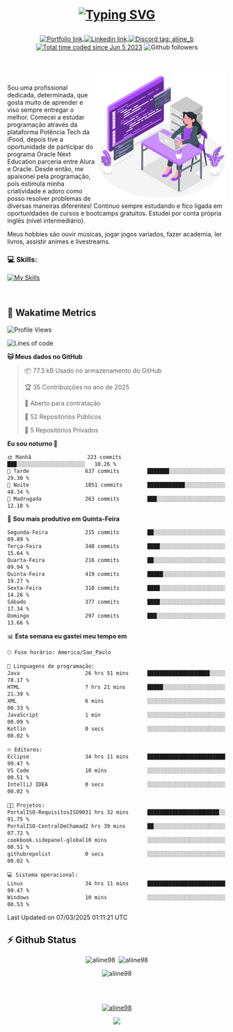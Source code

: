 # <p align = "center"><a href="https://git.io/typing-svg"><img src="https://readme-typing-svg.demolab.com?font=Space+Mono&size=28&pause=1000&duration=4000&color=8E58F7&vCenter=true&width=500&lines=%E2%9C%A8+Ol%C3%A1%2C+sou+Aline+Bevilacqua;%E2%9C%A8+Desenvolvedora+Web!" alt="Typing SVG" /></a></p>

<p align = "center">
    <a href="https://aliine98.github.io" target="_blank">
        <img alt="Portfolio link" align="center" src = "https://img.shields.io/badge/portfolio-8A2BE2?style=for-the-badge">
    </a>
    <a href="https://www.linkedin.com/in/aline-bevilacqua/" target="_blank">
        <img alt="Linkedin link" align="center" src = "https://img.shields.io/badge/LinkedIn-0077B5?style=for-the-badge&logo=linkedin&logoColor=white">
    </a>
    <a href="https://discord.com/" target="_blank">
        <img alt="Discord tag: aliine_b" align="center" src="https://img.shields.io/badge/-aliine__b-5865f2?style=flat-square&logo=Discord&logoColor=FFF" height="28">
    </a>
    <a href="https://wakatime.com/@aliine"><img src="https://wakatime.com/badge/user/d705bdc6-1244-4026-9380-8de8c1599f8d.svg?style=for-the-badge" alt="Total time coded since Jun 5 2023" align="center"/></a>
    <img alt="Github followers" align="center" src="https://img.shields.io/github/followers/Aliine98?style=for-the-badge&color=bf0f47&logo=github&logoColor=white">
</p><br>

<a href="https://storyset.com/"><img src="./assets/coding-amico.svg" width="300" align="right"></a>

<div align="left">
<br>

Sou uma profissional dedicada, determinada, que gosta muito de aprender e viso sempre entregar o melhor. Comecei a estudar programação através da plataforma Potência Tech da iFood, depois tive a oportunidade de participar do programa Oracle Next Education parceria entre Alura e Oracle. Desde então, me apaixonei pela programação, pois estimula minha criatividade e adoro como posso resolver problemas de diversas maneiras diferentes! Continuo sempre estudando e fico ligada em oportunidades de cursos e bootcamps gratuitos.
Estudei por conta própria inglês (nível intermediário).

Meus hobbies são ouvir músicas, jogar jogos variados, fazer academia, ler livros, assistir animes e livestreams.

### 💻 Skills:
[![My Skills](https://skillicons.dev/icons?i=html,css,js,java,tailwind,mysql,hibernate,ts,nuxt,firebase,express,mongo,kotlin,androidstudio&perline=5)](https://skillicons.dev)
</div>
<br>

## 🚀 Wakatime Metrics

<!--START_SECTION:waka-->
![Profile Views](http://img.shields.io/badge/Visualizac%C3%B5es%20do%20perfil-0-blue)

![Lines of code](https://img.shields.io/badge/Desde%20o%20Hello%20World%20eu%20escrevi-429.0%20thousand%20linhas%20de%20c%C3%B3digo-blue)

**🐱 Meus dados no GitHub** 

> 📦 77.3 kB Usado no armazenamento do GitHub 
 > 
> 🏆 35 Contribuições no ano de 2025
 > 
> 💼 Aberto para contratação
 > 
> 📜 52 Repositórios Públicos 
 > 
> 🔑 5 Repositórios Privados 
 > 
**Eu sou noturno 🦉** 

```text
🌞 Manhã                  223 commits         ███░░░░░░░░░░░░░░░░░░░░░░   10.26 % 
🌆 Tarde                  637 commits         ███████░░░░░░░░░░░░░░░░░░   29.30 % 
🌃 Noite                  1051 commits        ████████████░░░░░░░░░░░░░   48.34 % 
🌙 Madrugada              263 commits         ███░░░░░░░░░░░░░░░░░░░░░░   12.10 % 
```
📅 **Sou mais produtivo em Quinta-Feira** 

```text
Segunda-Feira            215 commits         ██░░░░░░░░░░░░░░░░░░░░░░░   09.89 % 
Terça-Feira              340 commits         ████░░░░░░░░░░░░░░░░░░░░░   15.64 % 
Quarta-Feira             216 commits         ██░░░░░░░░░░░░░░░░░░░░░░░   09.94 % 
Quinta-Feira             419 commits         █████░░░░░░░░░░░░░░░░░░░░   19.27 % 
Sexta-Feira              310 commits         ████░░░░░░░░░░░░░░░░░░░░░   14.26 % 
Sábado                   377 commits         ████░░░░░░░░░░░░░░░░░░░░░   17.34 % 
Domingo                  297 commits         ███░░░░░░░░░░░░░░░░░░░░░░   13.66 % 
```


📊 **Esta semana eu gastei meu tempo em** 

```text
🕑︎ Fuso horário: America/Sao_Paulo

💬 Linguagens de programação: 
Java                     26 hrs 51 mins      ████████████████████░░░░░   78.17 % 
HTML                     7 hrs 21 mins       █████░░░░░░░░░░░░░░░░░░░░   21.39 % 
XML                      6 mins              ░░░░░░░░░░░░░░░░░░░░░░░░░   00.33 % 
JavaScript               1 min               ░░░░░░░░░░░░░░░░░░░░░░░░░   00.09 % 
Kotlin                   0 secs              ░░░░░░░░░░░░░░░░░░░░░░░░░   00.02 % 

🔥 Editores: 
Eclipse                  34 hrs 11 mins      █████████████████████████   99.47 % 
VS Code                  10 mins             ░░░░░░░░░░░░░░░░░░░░░░░░░   00.51 % 
IntelliJ IDEA            0 secs              ░░░░░░░░░░░░░░░░░░░░░░░░░   00.02 % 

🐱‍💻 Projetos: 
PortalISO-RequisitosISO9031 hrs 32 mins      ███████████████████████░░   91.75 % 
PortalISO-CentralDeChamad2 hrs 39 mins       ██░░░░░░░░░░░░░░░░░░░░░░░   07.72 % 
cookbook.sidepanel-global10 mins             ░░░░░░░░░░░░░░░░░░░░░░░░░   00.51 % 
githubrepolist           0 secs              ░░░░░░░░░░░░░░░░░░░░░░░░░   00.02 % 

💻 Sistema operacional: 
Linux                    34 hrs 11 mins      █████████████████████████   99.47 % 
Windows                  10 mins             ░░░░░░░░░░░░░░░░░░░░░░░░░   00.53 % 
```


 Last Updated on 07/03/2025 01:11:21 UTC
<!--END_SECTION:waka-->
 
## ⚡ Github Status

<p align="center"><img src="https://my-github-readme-stats-aliine98.vercel.app/api?username=aliine98&show_icons=true&locale=en&theme=radical" alt="aliine98" />&nbsp;&nbsp;<img src="https://my-github-readme-stats-aliine98.vercel.app/api/top-langs?username=aliine98&show_icons=true&locale=en&layout=compact&theme=radical&exclude_repo=my-github-readme-stats,my-github-readme-streak-stats,github-readme-streak-stats,ajax-com-js-puro&hide=c%2B%2B,cmake&langs_count=8" alt="aliine98" /></p>

<p align="center"><img src="https://my-github-readme-streak-stats.vercel.app?user=aliine98&theme=radical" alt="aliine98" /></p>

<br><br>
<p align="center"> <a href="https://github.com/ryo-ma/github-profile-trophy" target="_blank"><img src="https://github-profile-trophy.vercel.app/?username=aliine98&theme=radical&column=4" alt="aliine98" /></a> </p>

<p align="center"><img src="https://media4.giphy.com/media/C1bBFL2dMQxA4/giphy.gif?cid=ecf05e47z7xqxd7gboyuplq95r7v869x9bi8msk1upllpme2&ep=v1_gifs_search&rid=giphy.gif&ct=g" width="700"></p>
